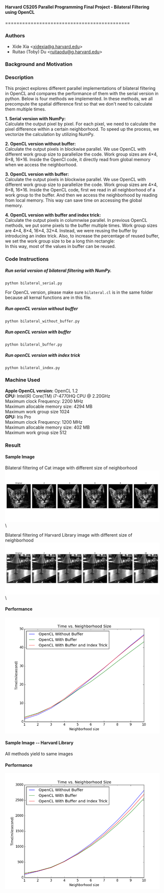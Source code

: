 #### Harvard CS205 Parallel Programming Final Project - Bilateral Filtering using OpenCL
============================================
### Authors
* Xide Xia \<xidexia@g.harvard.edu\>
* Ruitao (Toby) Du \<ruitaodu@g.harvard.edu\>

### Background and Motivation



### Description
This project explores different parallel implementations of bilateral filtering in OpenCL and compares the performance of them with the serial version in python. Below is four methods we implemented. In these methods, we all precompute the spatial difference first so that we don't need to calculate them multiple times. 

**1. Serial version with NumPy:**\
	Calculate the output pixel by pixel. For each pixel, we need to calculate the pixel difference within a certain neighborhood. To speed up the process, we vectorize the calculation by utilizing NumPy.
    
    
**2. OpenCL version without buffer:**\
	Calculate the output pixels in blockwise parallel. We use OpenCL with different work group size to parallelize the code. Work group sizes are 4×4, 8×8, 16×16. Inside the OpenCl code, it directly read from global memory when we access the neighborhood. 
    
    
**3. OpenCL version with buffer:**\
	Calculate the output pixels in blockwise parallel. We use OpenCL with different work group size to parallelize the code. Work group sizes are 4×4, 8×8, 16×16. Inside the OpenCL code, first we read in all neighborhood of a work group to the buffer. And then we access the neighborhood by reading from local memory. This way can save time on accessing the global memory. 
    
    
**4. OpenCL version with buffer and index trick:**\
	Calculate the output pixels in columnwise parallel. In previous OpenCL methods, we put some pixels to the buffer multiple times. Work group sizes are 4×4, 8×4, 16×4, 32×4. Instead, we were reusing the buffer by introducing an index trick. Also, to increase the percentage of reused buffer, we set the work group size to be a long thin rectangle:\
	In this way, most of the values in buffer can be reused. 



### Code Instructions

##### Run serial version of bilateral filtering with NumPy.
```
python bilateral_serial.py
```


For OpenCL version, please make sure ``bilateral.cl`` is in the same folder because all kernal functions are in this file.
##### Run openCL version without buffer
```
python bilateral_without_buffer.py
```

##### Run openCL version with buffer
```
python bilateral_buffer.py
```

##### Run openCL version with index trick
```
python bilateral_index.py
```



### Machine Used
**Apple OpenCL version:** OpenCL 1.2 \
**CPU:** 
Intel(R) Core(TM) i7-4770HQ CPU @ 2.20GHz \
Maximum clock Frequency: 2200 MHz \
Maximum allocable memory size: 4294 MB \
Maximum work group size 1024 \
**GPU:** 
Iris Pro \
Maximum clock Frequency: 1200 MHz \
Maximum allocable memory size: 402 MB \
Maximum work group size 512




### Result
#### Sample Image
Bilateral filtering of Cat image with different size of neighborhood \
![](img/cat_halo.png) \

Bilateral filtering of Harvard Library image with different size of neighborhood \
![](img/library_halo.png) \

#### Performance
![](img/compare2.png)

#### Sample Image -- Harvard Library

All methods yield to same images


#### Performance
![](img/compare1.png)